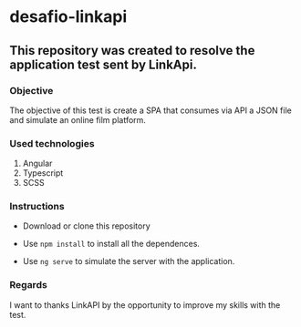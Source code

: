 # desafio-linkapi

## This repository was created to resolve the application test sent by LinkApi.

### Objective
The objective of this test is create a SPA that consumes via API a JSON file and simulate an online film platform.

### Used technologies
1. Angular
2. Typescript
3. SCSS

### Instructions
- Download or clone this repository

- Use ```npm install``` to install all the dependences.

- Use ```ng serve``` to simulate the server with the application.

### Regards
I want to thanks LinkAPI by the opportunity to improve my skills with the test.
